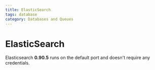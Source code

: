 ```yaml
---
title: ElasticSearch
tags: database
category: Databases and Queues
---
```


# ElasticSearch

Elasticsearch **0.90.5** runs on the default port and doesn't require any credentials.
